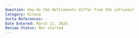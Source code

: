```yaml
---
Question: How do the defilements differ from the influxes?
Category: Kilesa
Sutta References: -
Date Entered: March 11, 2025
Review Status: Not started
---
```

